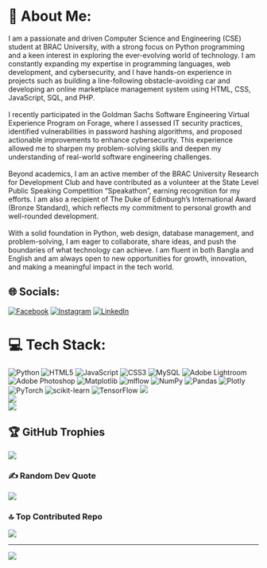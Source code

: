 # 💫 About Me:
I am a passionate and driven Computer Science and Engineering (CSE) student at BRAC University, with a strong focus on Python programming and a keen interest in exploring the ever-evolving world of technology. I am constantly expanding my expertise in programming languages, web development, and cybersecurity, and I have hands-on experience in projects such as building a line-following obstacle-avoiding car and developing an online marketplace management system using HTML, CSS, JavaScript, SQL, and PHP.<br><br>I recently participated in the Goldman Sachs Software Engineering Virtual Experience Program on Forage, where I assessed IT security practices, identified vulnerabilities in password hashing algorithms, and proposed actionable improvements to enhance cybersecurity. This experience allowed me to sharpen my problem-solving skills and deepen my understanding of real-world software engineering challenges.<br><br>Beyond academics, I am an active member of the BRAC University Research for Development Club and have contributed as a volunteer at the State Level Public Speaking Competition “Speakathon”, earning recognition for my efforts. I am also a recipient of The Duke of Edinburgh’s International Award (Bronze Standard), which reflects my commitment to personal growth and well-rounded development.<br><br>With a solid foundation in Python, web design, database management, and problem-solving, I am eager to collaborate, share ideas, and push the boundaries of what technology can achieve. I am fluent in both Bangla and English and am always open to new opportunities for growth, innovation, and making a meaningful impact in the tech world.


## 🌐 Socials:
[![Facebook](https://img.shields.io/badge/Facebook-%231877F2.svg?logo=Facebook&logoColor=white)](https://www.facebook.com/pranto.roy.96592) [![Instagram](https://img.shields.io/badge/Instagram-%23E4405F.svg?logo=Instagram&logoColor=white)](https://www.instagram.com/ro_y101/) [![LinkedIn](https://img.shields.io/badge/LinkedIn-%230077B5.svg?logo=linkedin&logoColor=white)](https://www.linkedin.com/in/pranto-roy-2a406b349/) 

# 💻 Tech Stack:
![Python](https://img.shields.io/badge/python-3670A0?style=for-the-badge&logo=python&logoColor=ffdd54) ![HTML5](https://img.shields.io/badge/html5-%23E34F26.svg?style=for-the-badge&logo=html5&logoColor=white) ![JavaScript](https://img.shields.io/badge/javascript-%23323330.svg?style=for-the-badge&logo=javascript&logoColor=%23F7DF1E) ![CSS3](https://img.shields.io/badge/css3-%231572B6.svg?style=for-the-badge&logo=css3&logoColor=white) ![MySQL](https://img.shields.io/badge/mysql-4479A1.svg?style=for-the-badge&logo=mysql&logoColor=white) ![Adobe Lightroom](https://img.shields.io/badge/Adobe%20Lightroom-31A8FF.svg?style=for-the-badge&logo=Adobe%20Lightroom&logoColor=white) ![Adobe Photoshop](https://img.shields.io/badge/adobe%20photoshop-%2331A8FF.svg?style=for-the-badge&logo=adobe%20photoshop&logoColor=white)  ![Matplotlib](https://img.shields.io/badge/Matplotlib-%23ffffff.svg?style=for-the-badge&logo=Matplotlib&logoColor=black) ![mlflow](https://img.shields.io/badge/mlflow-%23d9ead3.svg?style=for-the-badge&logo=numpy&logoColor=blue) ![NumPy](https://img.shields.io/badge/numpy-%23013243.svg?style=for-the-badge&logo=numpy&logoColor=white) ![Pandas](https://img.shields.io/badge/pandas-%23150458.svg?style=for-the-badge&logo=pandas&logoColor=white) ![Plotly](https://img.shields.io/badge/Plotly-%233F4F75.svg?style=for-the-badge&logo=plotly&logoColor=white) ![PyTorch](https://img.shields.io/badge/PyTorch-%23EE4C2C.svg?style=for-the-badge&logo=PyTorch&logoColor=white) ![scikit-learn](https://img.shields.io/badge/scikit--learn-%23F7931E.svg?style=for-the-badge&logo=scikit-learn&logoColor=white) ![TensorFlow](https://img.shields.io/badge/TensorFlow-%23FF6F00.svg?style=for-the-badge&logo=TensorFlow&logoColor=white) 
![](https://github-readme-stats.vercel.app/api?username=Pranto-Roy-10&theme=dark&hide_border=false&include_all_commits=false&count_private=false)<br/>
![](https://github-readme-streak-stats.herokuapp.com/?user=Pranto-Roy-10&theme=dark&hide_border=false)<br/>
![](https://github-readme-stats.vercel.app/api/top-langs/?username=Pranto-Roy-10&theme=dark&hide_border=false&include_all_commits=false&count_private=false&layout=compact)

## 🏆 GitHub Trophies
![](https://github-profile-trophy.vercel.app/?username=Pranto-Roy-10&theme=radical&no-frame=false&no-bg=true&margin-w=4)

### ✍️ Random Dev Quote
![](https://quotes-github-readme.vercel.app/api?type=horizontal&theme=radical)

### 🔝 Top Contributed Repo
![](https://github-contributor-stats.vercel.app/api?username=Pranto-Roy-10&limit=5&theme=dark&combine_all_yearly_contributions=true)

---
[![](https://visitcount.itsvg.in/api?id=Pranto-Roy-10&icon=0&color=0)](https://visitcount.itsvg.in)

